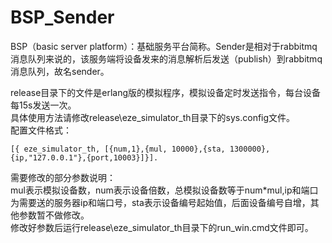 # BSP\_Sender

BSP（basic server platform）：基础服务平台简称。Sender是相对于rabbitmq消息队列来说的，该服务端将设备发来的消息解析后发送（publish）到rabbitmq消息队列，故名sender。

release目录下的文件是erlang版的模拟程序，模拟设备定时发送指令，每台设备每15s发送一次。  
具体使用方法请修改release\eze\_simulator\_th目录下的sys.config文件。  
配置文件格式：  

`[{ eze_simulator_th, [{num,1},{mul, 10000},{sta, 1300000}, {ip,"127.0.0.1"},{port,10003}]}].` 
 
需要修改的部分参数说明：  
mul表示模拟设备数，num表示设备倍数，总模拟设备数等于num\*mul,ip和端口为需要送的服务器ip和端口号，sta表示设备编号起始值，后面设备编号自增，其他参数暂不做修改。  
修改好参数后运行release\eze\_simulator\_th目录下的run\_win.cmd文件即可。

